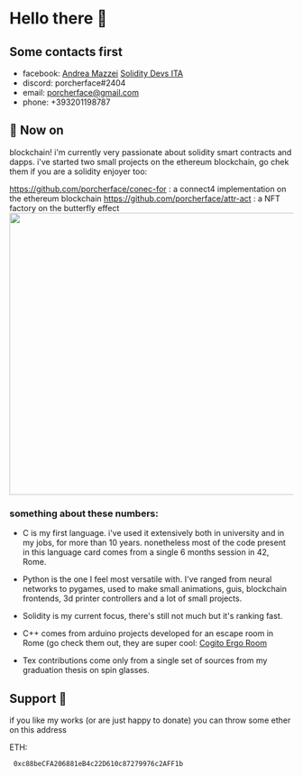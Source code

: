 # Hello there :honeybee:

## Some contacts first

- facebook: [Andrea Mazzei](https://www.facebook.com/andreariccetto)
            [Solidity Devs ITA](https://www.facebook.com/groups/2967497240197165)
- discord: porcherface#2404
- email: [porcherface@gmail.com](mailto:porcherface@gmail.com)
- phone: +393201198787

## 🔭 Now on

blockchain! i'm currently very passionate about solidity smart contracts and dapps. i've started two small projects on the ethereum blockchain, go chek them if you are a solidity enjoyer too:

  https://github.com/porcherface/conec-for : a connect4 implementation on the ethereum blockchain
  https://github.com/porcherface/attr-act  : a NFT factory on the butterfly effect
<a href="https://github.com/anuraghazra/github-readme-stats">
  <img 
     src="https://github-readme-stats.vercel.app/api/top-langs/?username=porcherface&langs_count=7" 
     width="1300" 
     height="500" />
</a>
### something about these numbers: 

- C is my first language. i've used it extensively both in university and in my jobs, for more than 10 years. nonetheless most of the code present in this language card comes from a single 6 months session in 42, Rome. 

- Python is the one I feel most versatile with. I've ranged from neural networks to pygames, used to make small animations, guis, blockchain frontends, 3d printer controllers and a lot of small projects. 

- Solidity is my current focus, there's still not much but it's ranking fast.

- C++ comes from arduino projects developed for an escape room in Rome (go check them out, they are super cool: [Cogito Ergo Room](https://cogitoergoroom.it/)

- Tex contributions come only from a single set of sources from my graduation thesis on spin glasses.

## Support :sparkling_heart:

if you like my works (or are just happy to donate) you can throw some ether on this address 
     
  ETH:   
     
     0xc88beCFA206881eB4c22D610c87279976c2AFF1b
  
